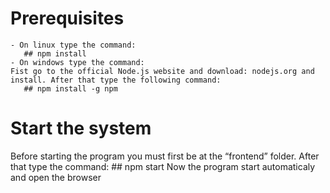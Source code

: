 # Prerequisites
    - On linux type the command: 
       ## npm install 
    - On windows type the command:
    Fist go to the official Node.js website and download: nodejs.org and install. After that type the following command:
       ## npm install -g npm

# Start the system
Before starting the program you must first be at the “frontend” folder. After that type the command:
      ## npm start
      Now the program start automaticaly and open the browser






